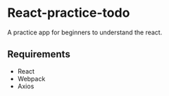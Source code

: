 # React-practice-todo
A practice app for beginners to understand the react. 

## Requirements
- React
- Webpack 
- Axios


